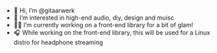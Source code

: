 - 👋 Hi, I’m @gitaarwerk
- 👀 I’m interested in high-end audio, diy, design and muisc
- 💅🏽 I’m currently working on a front-end library for a bit of glam!
- 🎧 While working on the front-end library, this will be used for a Linux distro for headphone streaming


<!---
gitaarwerk/gitaarwerk is a ✨ special ✨ repository because its `README.md` (this file) appears on your GitHub profile.
You can click the Preview link to take a look at your changes.
--->
